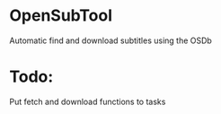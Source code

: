 # OpenSubTool
Automatic find and download subtitles using the OSDb

# Todo:
Put fetch and download functions to tasks